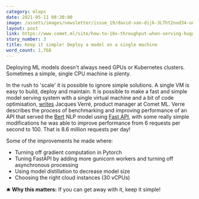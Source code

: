 ```yaml
---
category: mlops
date: 2021-05-11 08:30:00
image: /assets/images/newsletter/issue_19/david-van-dijk-3LTht2nxd34-unsplash.jpeg
layout: post
link: https://www.comet.ml/site/how-to-10x-throughput-when-serving-hugging-face-models-without-a-gpu/
story_number: 3
title: Keep it simple! Deploy a model on a single machine
word_count: 1,768
---
```


Deploying ML models doesn't always need GPUs or Kubernetes clusters. Sometimes a simple, single CPU machine is plenty.

In the rush to 'scale' it is possible to ignore simple solutions. A single VM is easy to build, deploy and maintain. It is possible to make a fast and simple model serving system with a single virtual machine and a bit of code optimisation, [writes](https://www.comet.ml/site/how-to-10x-throughput-when-serving-hugging-face-models-without-a-gpu/) Jacques Verré, product manager at Comet ML. Verre describes the process of benchmarking and improving performance of an API that served the [Bert](https://huggingface.co/transformers/model_doc/bert.html) NLP model using [Fast API](https://fastapi.tiangolo.com/), with some really simple modifications he was able to improve performance from 6 requests per second to 100. That is 8.6 million requests per day!

Some of the improvements he made where:

- Turning off gradient computation in Pytorch
- Tuning FastAPI by adding more gunicorn workers and turning off asynchronous processing
- Using model distillation to decrease model size
- Choosing the right cloud instances (30 vCPUs)

🛎️ **Why this matters:** If you can get away with it, keep it simple!